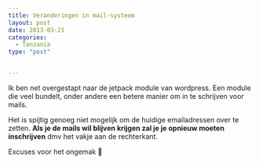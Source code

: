 ```yaml
---
title: Veranderingen in mail-systeem
layout: post
date: 2013-03-21
categories:
  - Tanzania
type: "post"


---
```

Ik ben net overgestapt naar de jetpack module van wordpress. Een module die veel bundelt, onder andere een betere manier om in te schrijven voor mails.

Het is spijtig genoeg niet mogelijk om de huidige emailadressen over te zetten. **Als je de mails wil blijven krijgen zal je je opnieuw moeten inschrijven** dmv het vakje aan de rechterkant.

Excuses voor het ongemak 🙂 
